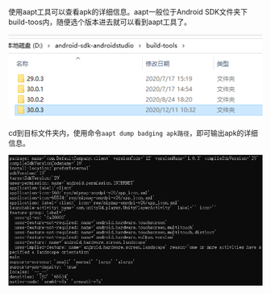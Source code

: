 使用aapt工具可以查看apk的详细信息。aapt一般位于Android SDK文件夹下build-toos内，随便选个版本进去就可以看到aapt工具了。

![](https://raw.githubusercontent.com/iningwei/SelfPictureHost/master/Blog/20201216145650.png)

cd到目标文件夹内，使用命令``aapt dump badging apk路径``，即可输出apk的详细信息。

![](https://raw.githubusercontent.com/iningwei/SelfPictureHost/master/Blog/20201216145926.png)